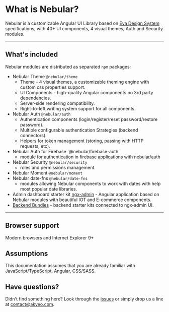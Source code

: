 # What is Nebular?

Nebular is a customizable Angular UI Library based on [Eva Design System](https://hubs.ly/H0n4RG00) specifications, with 40+ UI components, 4 visual themes, Auth and Security modules. 
<hr>

## What's included

Nebular modules are distributed as separated `npm` packages:

- Nebular Theme `@nebular/theme`
  - Theme - 4 visual themes, a customizable theming engine with custom css properties support.
  - UI Components - high-quality Angular components no 3rd party dependencies.
  - Server-side rendering compatibility.
  - Right-to-left writing system support for all components.
- Nebular Auth `@nebular/auth`
  - Authentication components (login/register/reset password/restore password).
  - Multiple configurable authentication Strategies (backend connectors).
  - Helpers for token management (storing, passing with HTTP requests, etc).
- Nebular Auth for Firebase `@nebular/firebase-auth
  - module for authentication in firebase applications with nebular/auth
- Nebular Security `@nebular/security` 
  - roles and permissions management.
- Nebular Moment `@nebular/moment`
- Nebular date-fns `@nebular/date-fns`
  - modules allowing Nebular components to work with dates with help most popular date libraries. 
- Admin dashboard starter kit <a href="https://github.com/akveo/ngx-admin" target="_blank">ngx-admin</a> - Angular application based on Nebular modules with beautiful IOT and E-commerce components.
- <a href="https://hubs.ly/H0qwS6H0">Backend Bundles</a> - backend starter kits connected to ngx-admin UI.

<hr>

## Browser support

Modern browsers and Internet Explorer 9+

## Assumptions

This documentation assumes that you are already familiar with JavaScript/TypeScript, Angular, CSS/SASS.

## Have questions?
Didn't find something here? Look through the <a href="https://github.com/akveo/nebular/issues" target="_blank">issues</a> or simply drop us a line at <a href="mailto:contact@akveo.com">contact@akveo.com</a>.
